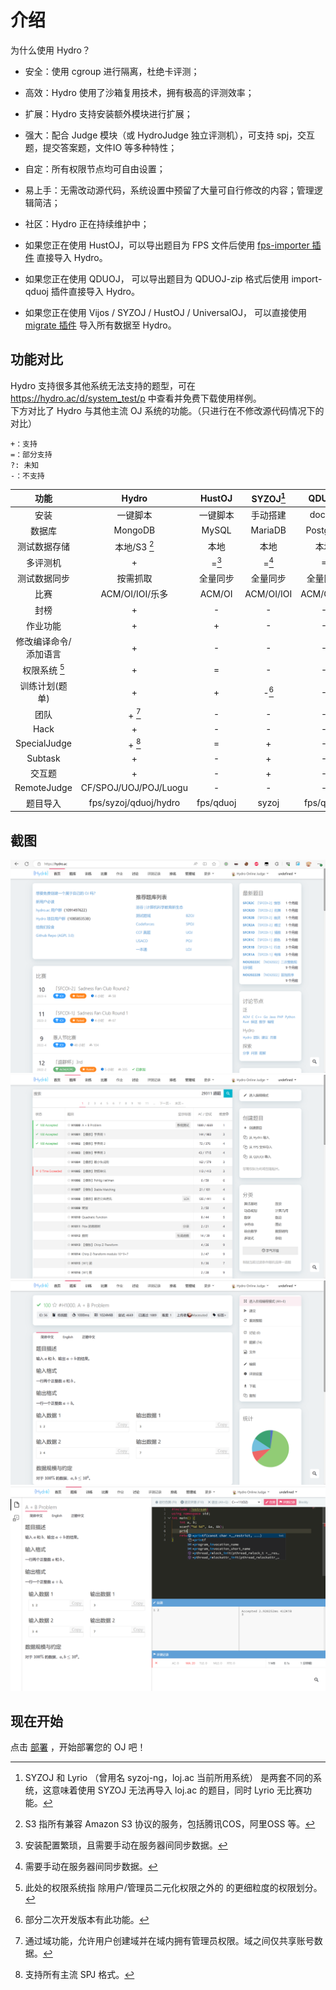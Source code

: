 # 介绍

为什么使用 Hydro？

- 安全：使用 cgroup 进行隔离，杜绝卡评测；
- 高效：Hydro 使用了沙箱复用技术，拥有极高的评测效率；
- 扩展：Hydro 支持安装额外模块进行扩展；
- 强大：配合 Judge 模块（或 HydroJudge 独立评测机），可支持 spj，交互题，提交答案题，文件IO 等多种特性；
- 自定：所有权限节点均可自由设置；
- 易上手：无需改动源代码，系统设置中预留了大量可自行修改的内容；管理逻辑简洁；
- 社区：Hydro 正在持续维护中；

- 如果您正在使用 HustOJ，可以导出题目为 FPS 文件后使用 [fps-importer 插件](/plugins/fps-importer) 直接导入 Hydro。
- 如果您正在使用 QDUOJ， 可以导出题目为 QDUOJ-zip 格式后使用 import-qduoj 插件直接导入 Hydro。
- 如果您正在使用 Vijos / SYZOJ / HustOJ / UniversalOJ， 可以直接使用 [migrate 插件](/plugins/migrate) 导入所有数据至 Hydro。

## 功能对比

Hydro 支持很多其他系统无法支持的题型，可在 https://hydro.ac/d/system_test/p 中查看并免费下载使用样例。  
下方对比了 Hydro 与其他主流 OJ 系统的功能。（只进行在不修改源代码情况下的对比）  

```
+：支持
=：部分支持
?: 未知
-：不支持
```

|         功能          |         Hydro         |  HustOJ   | SYZOJ[^7]  |   QDUOJ    |  Vijos   |
|:---------------------:|:---------------------:|:---------:|:----------:|:----------:|:--------:|
|         安装          |       一键脚本        | 一键脚本  |  手动搭建  |   docker   |  docker  |
|        数据库         |        MongoDB        |   MySQL   |  MariaDB   |  Postgres  | MongoDB  |
|     测试数据存储      |     本地/S3 [^1]      |   本地    |    本地    |    本地    |  数据库  |
|       多评测机        |           +           |   =[^5]   |   =[^8]    |     =      |    +     |
|     测试数据同步      |       按需抓取        | 全量同步  |  全量同步  |  全量同步  | 按需抓取 |
|         比赛          |    ACM/OI/IOI/乐多    |  ACM/OI   | ACM/OI/IOI | ACM/OI/IOI |  ACM/OI  |
|         封榜          |           +           |     -     |     -      |     -      |    -     |
|       作业功能        |           +           |     +     |     -      |     -      |    +     |
| 修改编译命令/添加语言 |           +           |     -     |     -      |     -      |    +     |
|     权限系统 [^4]     |           +           |     =     |     -      |     -      |    +     |
|    训练计划(题单)     |           +           |     +     |   -[^6]    |     -      |    +     |
|         团队          |        + [^2]         |     -     |     -      |     -      |    +     |
|         Hack          |           +           |     -     |     -      |     -      |    -     |
|     SpecialJudge      |        + [^3]         |     =     |     +      |     -      |    =     |
|        Subtask        |           +           |     -     |     +      |     -      |    -     |
|        交互题         |           +           |     -     |     +      |     -      |    -     |
|      RemoteJudge      | CF/SPOJ/UOJ/POJ/Luogu |     -     |     -      |     -      |    -     |
|       题目导入        | fps/syzoj/qduoj/hydro | fps/qduoj |   syzoj    | fps/qduoj  |    -     |

[^1]: S3 指所有兼容 Amazon S3 协议的服务，包括腾讯COS，阿里OSS 等。  
[^2]: 通过域功能，允许用户创建域并在域内拥有管理员权限。域之间仅共享账号数据。  
[^3]: 支持所有主流 SPJ 格式。  
[^4]: 此处的权限系统指 除用户/管理员二元化权限之外的 的更细粒度的权限划分。  
[^5]: 安装配置繁琐，且需要手动在服务器间同步数据。  
[^6]: 部分二次开发版本有此功能。  
[^7]: SYZOJ 和 Lyrio （曾用名 syzoj-ng，loj.ac 当前所用系统） 是两套不同的系统，这意味着使用 SYZOJ 无法再导入 loj.ac 的题目，同时 Lyrio 无比赛功能。  
[^8]: 需要手动在服务器间同步数据。

## 截图

![img](./pictures/pict1.png)
![img](./pictures/pict2.png)
![img](./pictures/pict3.png)
![img](./pictures/pict4.png)

## 现在开始

点击 [部署](/docs/install/) ，开始部署您的 OJ 吧！
